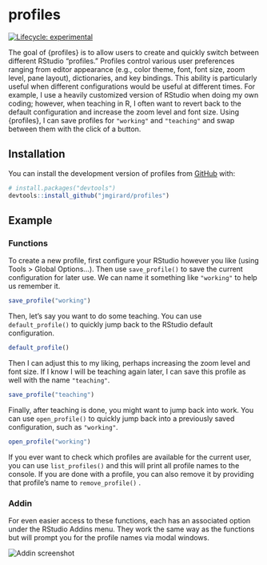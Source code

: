 
<!-- README.md is generated from README.Rmd. Please edit that file -->

# profiles

<!-- badges: start -->

[![Lifecycle:
experimental](https://img.shields.io/badge/lifecycle-experimental-orange.svg)](https://lifecycle.r-lib.org/articles/stages.html#experimental)
<!-- badges: end -->

The goal of {profiles} is to allow users to create and quickly switch
between different RStudio “profiles.” Profiles control various user
preferences ranging from editor appearance (e.g., color theme, font,
font size, zoom level, pane layout), dictionaries, and key bindings.
This ability is particularly useful when different configurations would
be useful at different times. For example, I use a heavily customized
version of RStudio when doing my own coding; however, when teaching in
R, I often want to revert back to the default configuration and increase
the zoom level and font size. Using {profiles}, I can save profiles for
`"working"` and `"teaching"` and swap between them with the click of a
button.

## Installation

You can install the development version of profiles from
[GitHub](https://github.com/) with:

``` r
# install.packages("devtools")
devtools::install_github("jmgirard/profiles")
```

## Example

### Functions

To create a new profile, first configure your RStudio however you like
(using Tools \> Global Options…). Then use `save_profile()` to save the
current configuration for later use. We can name it something like
`"working"` to help us remember it.

``` r
save_profile("working")
```

Then, let’s say you want to do some teaching. You can use
`default_profile()` to quickly jump back to the RStudio default
configuration.

``` r
default_profile()
```

Then I can adjust this to my liking, perhaps increasing the zoom level
and font size. If I know I will be teaching again later, I can save this
profile as well with the name `"teaching"`.

``` r
save_profile("teaching")
```

Finally, after teaching is done, you might want to jump back into work.
You can use `open_profile()` to quickly jump back into a previously
saved configuration, such as `"working"`.

``` r
open_profile("working")
```

If you ever want to check which profiles are available for the current
user, you can use `list_profiles()` and this will print all profile
names to the console. If you are done with a profile, you can also
remove it by providing that profile’s name to `remove_profile()` .

### Addin

For even easier access to these functions, each has an associated option
under the RStudio Addins menu. They work the same way as the functions
but will prompt you for the profile names via modal windows.

![Addin screenshot](https://i.imgur.com/5wYfA1q.png)
